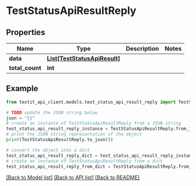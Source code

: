 # TestStatusApiResultReply


## Properties

Name | Type | Description | Notes
------------ | ------------- | ------------- | -------------
**data** | [**List[TestStatusApiResult]**](TestStatusApiResult.md) |  | 
**total_count** | **int** |  | 

## Example

```python
from testit_api_client.models.test_status_api_result_reply import TestStatusApiResultReply

# TODO update the JSON string below
json = "{}"
# create an instance of TestStatusApiResultReply from a JSON string
test_status_api_result_reply_instance = TestStatusApiResultReply.from_json(json)
# print the JSON string representation of the object
print(TestStatusApiResultReply.to_json())

# convert the object into a dict
test_status_api_result_reply_dict = test_status_api_result_reply_instance.to_dict()
# create an instance of TestStatusApiResultReply from a dict
test_status_api_result_reply_from_dict = TestStatusApiResultReply.from_dict(test_status_api_result_reply_dict)
```
[[Back to Model list]](../README.md#documentation-for-models) [[Back to API list]](../README.md#documentation-for-api-endpoints) [[Back to README]](../README.md)


